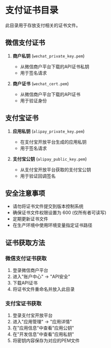 # 支付证书目录

此目录用于存放支付相关的证书文件。

## 微信支付证书

1. **商户私钥** (`wechat_private_key.pem`)
   - 从微信商户平台下载的API证书私钥
   - 用于签名请求

2. **商户证书** (`wechat_cert.pem`)
   - 从微信商户平台下载的API证书
   - 用于验证身份

## 支付宝证书

1. **应用私钥** (`alipay_private_key.pem`)
   - 在支付宝开放平台生成的应用私钥
   - 用于签名请求

2. **支付宝公钥** (`alipay_public_key.pem`)
   - 从支付宝开放平台获取的支付宝公钥
   - 用于验证回调签名

## 安全注意事项

- 请勿将证书文件提交到版本控制系统
- 确保证书文件权限设置为 600 (仅所有者可读写)
- 定期更新证书文件
- 在生产环境中使用环境变量指定证书路径

## 证书获取方法

### 微信支付证书获取

1. 登录微信商户平台
2. 进入"账户中心" -> "API安全"
3. 下载API证书
4. 将证书文件重命名并放入此目录

### 支付宝证书获取

1. 登录支付宝开放平台
2. 进入"应用管理" -> "应用详情"
3. 在"应用信息"中查看"应用公钥"
4. 在"开发信息"中查看"应用私钥"
5. 将密钥内容保存为对应的PEM文件
